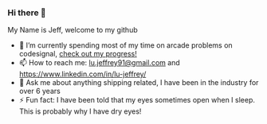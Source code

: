 ### Hi there 👋

My Name is Jeff, welcome to my github

- 🔭 I’m currently spending most of my time on arcade problems on codesignal, <a href="https://app.codesignal.com/profile/jiffylube">check out my progress!</a>
- 📫 How to reach me: lu.jeffrey91@gmail.com and https://www.linkedin.com/in/lu-jeffrey/
- 💬 Ask me about anything shipping related, I have been in the industry for over 6 years
- ⚡ Fun fact: I have been told that my eyes sometimes open when I sleep. This is probably why I have dry eyes!

<!--
**jiffylube/jiffylube** is a ✨ _special_ ✨ repository because its `README.md` (this file) appears on your GitHub profile.

Here are some ideas to get you started:

- 🔭 I’m currently working on ...
- 🌱 I’m currently learning ...
- 👯 I’m looking to collaborate on ...
- 🤔 I’m looking for help with ...
- 💬 Ask me about ...
- 📫 How to reach me: ...
- 😄 Pronouns: ...
- ⚡ Fun fact: ...
-->
